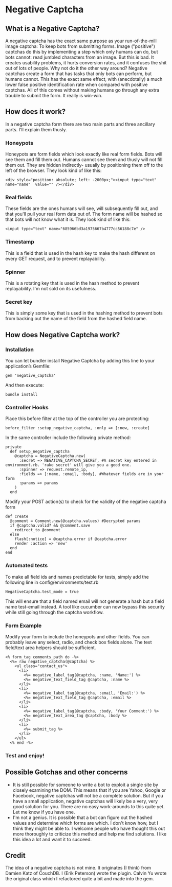 # Negative Captcha

## What is a Negative Captcha?

A negative captcha has the exact same purpose as your run-of-the-mill image captcha: To keep bots from submitting forms. Image ("positive") captchas do this by implementing a step which only humans can do, but bots cannot: read jumbled characters from an image. But this is bad. It creates usability problems, it hurts conversion rates, and it confuses the shit out of lots of people. Why not do it the other way around? Negative captchas create a form that has tasks that only bots can perform, but humans cannot. This has the exact same effect, with (anecdotally) a much lower false positive identification rate when compared with positive captchas. All of this comes without making humans go through any extra trouble to submit the form. It really is win-win.

## How does it work?

In a negative captcha form there are two main parts and three ancillary parts. I'll explain them thusly.

### Honeypots

Honeypots are form fields which look exactly like real form fields. Bots will see them and fill them out. Humans cannot see them and thusly will not fill them out. They are hidden indirectly- usually by positioning them off to the left of the browser. They look kind of like this:

    <div style="position: absolute; left: -2000px;"><input type="text" name="name"  value="" /></div>

### Real fields

These fields are the ones humans will see, will subsequently fill out, and that you'll pull your real form data out of. The form name will be hashed so that bots will not know what it is. They look kind of like this:

    <input type="text" name="685966bd3a1975667b4777cc56188c7e" />

### Timestamp

This is a field that is used in the hash key to make the hash different on every GET request, and to prevent replayability.

### Spinner

This is a rotating key that is used in the hash method to prevent replayability. I'm not sold on its usefulness.

### Secret key

This is simply some key that is used in the hashing method to prevent bots from backing out the name of the field from the hashed field name.

## How does Negative Captcha work?

### Installation

You can let bundler install Negative Captcha by adding this line to your application’s Gemfile:

    gem 'negative_captcha'

And then execute:

    bundle install

### Controller Hooks

Place this before filter at the top of the controller you are protecting:

    before_filter :setup_negative_captcha, :only => [:new, :create]

In the same controller include the following private method:

    private
      def setup_negative_captcha
        @captcha = NegativeCaptcha.new(
          :secret => NEGATIVE_CAPTCHA_SECRET, #A secret key entered in environment.rb. 'rake secret' will give you a good one.
          :spinner => request.remote_ip, 
          :fields => [:name, :email, :body], #Whatever fields are in your form 
          :params => params
        )
      end

Modify your POST action(s) to check for the validity of the negative captcha form

    def create
      @comment = Comment.new(@captcha.values) #Decrypted params
      if @captcha.valid? && @comment.save
        redirect_to @comment
      else
        flash[:notice] = @captcha.error if @captcha.error 
        render :action => 'new'
      end
    end
### Automated tests

To make all field ids and names predictable for tests,
simply add the following line in config/environments/test.rb
    
    NegativeCaptcha.test_mode = true

This will ensure that a field named email will not generate a hash but a field name test-email instead.
A tool like cucumber can now bypass this security while still going through the captcha workflow.

### Form Example

Modify your form to include the honeypots and other fields. You can probably leave any select, radio, and check box fields alone. The text field/text area helpers should be sufficient.

    <% form_tag comments_path do -%>
      <%= raw negative_captcha(@captcha) %>
        <ul class="contact_us">
          <li>
            <%= negative_label_tag(@captcha, :name, 'Name:') %>
            <%= negative_text_field_tag @captcha, :name %>
          </li>
          <li>
            <%= negative_label_tag(@captcha, :email, 'Email:') %>
            <%= negative_text_field_tag @captcha, :email %>
          </li>
          <li>
            <%= negative_label_tag(@captcha, :body, 'Your Comment:') %>
            <%= negative_text_area_tag @captcha, :body %>
          </li>
          <li>
            <%= submit_tag %>
          </li>
        </ul>
      <% end -%>

### Test and enjoy!

## Possible Gotchas and other concerns

* It is still possible for someone to write a bot to exploit a single site by closely examining the DOM. This means that if you are Yahoo, Google or Facebook, negative captchas will not be a complete solution. But if you have a small application, negative captchas will likely be a very, very good solution for you. There are no easy work-arounds to this quite yet. Let me know if you have one.
* I'm not a genius. It is possible that a bot can figure out the hashed values and determine which forms are which. I don't know how, but I think they might be able to. I welcome people who have thought this out more thoroughly to criticize this method and help me find solutions. I like this idea a lot and want it to succeed.

## Credit

The idea of a negative captcha is not mine. It originates (I think) from Damien Katz of CouchDB. I (Erik Peterson) wrote the plugin. Calvin Yu wrote the original class which I refactored quite a bit and made into the gem.
